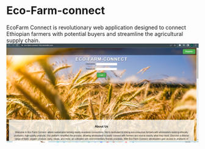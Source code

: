 # Eco-Farm-connect
EcoFarm Connect is revolutionary web application designed to connect Ethiopian farmers with potential buyers and streamline the agricultural supply chain.
<img src= "eco.png" />

